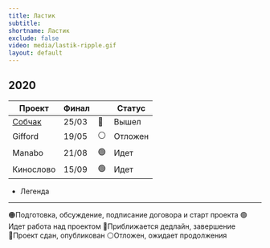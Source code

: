 ```yaml
---
title: Ластик
subtitle:
shortname: Ластик
exclude: false
video: media/lastik-ripple.gif
layout: default
---
```


## 2020

|Проект|Финал||Статус|
|-|-|-|-|
|[Собчак](sobchak)|25/03|🔵|Вышел|
|Gifford|19/05|⚪|Отложен|
|Manabo|21/08|🟢|Идет|
|Кинослово|15/09|🟢|Идет|

+ Легенда
---
🟠Подготовка, обсуждение, подписание договора и старт проекта
🟢Идет работа над проектом
🔴Приближается дедлайн, завершение
🔵Проект сдан, опубликован
⚪Отложен, ожидает продолжения
